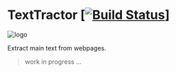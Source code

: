 TextTractor [[![Build Status](https://travis-ci.org/walkr/texttractor.svg?branch=master)](https://travis-ci.org/walkr/texttractor)]
============

![logo](http://i.imgur.com/gpiz3DU.png)

Extract main text from webpages.

> work in progress ...